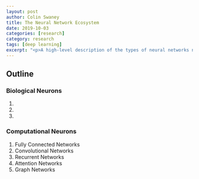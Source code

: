 ```yaml
---
layout: post
author: Colin Swaney
title: The Neural Network Ecosystem
date: 2019-10-03
categories: [research]
category: research
tags: [deep learning]
excerpt: "<p>A high-level description of the types of neural networks now in use and a comparison to the situation in neuroscience where we know of a large number of neuron types.</p>"
---
```


## Outline

### Biological Neurons
1. 
2. 
3. 

### Computational Neurons
1. Fully Connected Networks
2. Convolutional Networks
3. Recurrent Networks
4. Attention Networks
5. Graph Networks
